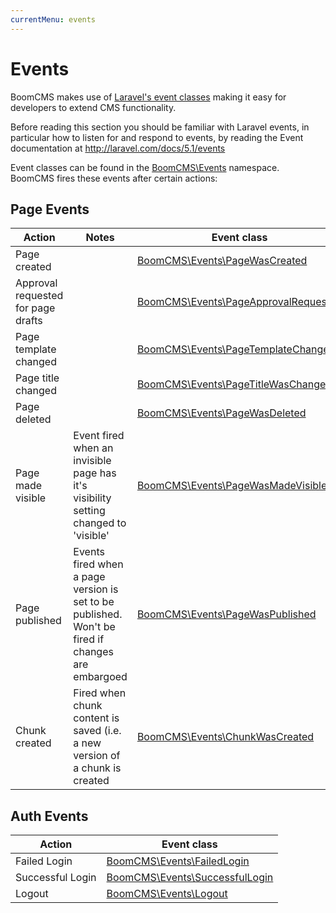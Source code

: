 ```yaml
---
currentMenu: events
---
```


# Events

BoomCMS makes use of [Laravel's event classes](http://laravel.com/docs/5.1/events) making it easy for developers to extend CMS functionality.

Before reading this section you should be familiar with Laravel events, in particular how to listen for and respond to events, by reading the Event documentation at http://laravel.com/docs/5.1/events

Event classes can be found in the [BoomCMS\Events](https://github.com/boomcms/boom-core/tree/master/src/BoomCMS/Events) namespace. BoomCMS fires these events after certain actions:

## Page Events

Action | Notes | Event class
------ | ------ | ------
Page created | | [BoomCMS\Events\PageWasCreated](https://github.com/boomcms/boom-core/tree/master/src/BoomCMS/Events/PageWasCreated.php)
Approval requested for page drafts | | [BoomCMS\Events\PageApprovalRequested](https://github.com/boomcms/boom-core/tree/master/src/BoomCMS/Events/PageApprovalRequested.php)
Page template changed | | [BoomCMS\Events\PageTemplateChanged](https://github.com/boomcms/boom-core/tree/master/src/BoomCMS/Events/PageTemplateWasChanged.php)
Page title changed | | [BoomCMS\Events\PageTitleWasChanged](https://github.com/boomcms/boom-core/tree/master/src/BoomCMS/Events/PageTitleWasChanged.php)
Page deleted | | [BoomCMS\Events\PageWasDeleted](https://github.com/boomcms/boom-core/tree/master/src/BoomCMS/Events/PageWasDeleted.php)
Page made visible | Event fired when an invisible page has it's visibility setting changed to 'visible' | [BoomCMS\Events\PageWasMadeVisible](https://github.com/boomcms/boom-core/tree/master/src/BoomCMS/Events/PageWasMadeVisible.php)
Page published | Events fired when a page version is set to be published. Won't be fired if changes are embargoed | [BoomCMS\Events\PageWasPublished](https://github.com/boomcms/boom-core/tree/master/src/BoomCMS/Events/PageWasPublished.php)
Chunk created | Fired when chunk content is saved (i.e. a new version of a chunk is created | [BoomCMS\Events\ChunkWasCreated](https://github.com/boomcms/boom-core/tree/master/src/BoomCMS/Events/ChunkWasCreated.php)

## Auth Events
Action | Event class
------ | ------
Failed Login | [BoomCMS\Events\FailedLogin](https://github.com/boomcms/boom-core/tree/master/src/BoomCMS/Events/FailedLogin.php)
Successful Login | [BoomCMS\Events\SuccessfulLogin](https://github.com/boomcms/boom-core/tree/master/src/BoomCMS/Events/SucessfulLogin.php)
Logout | [BoomCMS\Events\Logout](https://github.com/boomcms/boom-core/tree/master/src/BoomCMS/Events/Logout.php)